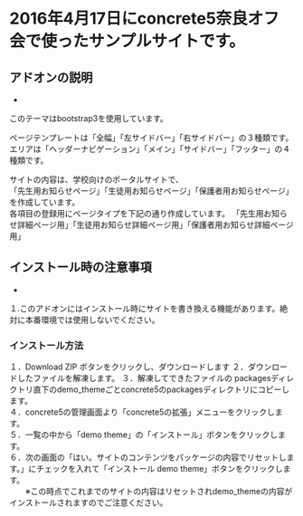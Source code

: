 # 2016年4月17日にconcrete5奈良オフ会で使ったサンプルサイトです。

## アドオンの説明
-
このテーマはbootstrap3を使用しています。 

ページテンプレートは「全幅」「左サイドバー」「右サイドバー」の３種類です。  
エリアは「ヘッダーナビゲーション」「メイン」「サイドバー」「フッター」の４種類です。  

サイトの内容は、学校向けのポータルサイトで、  
「先生用お知らせページ」「生徒用お知らせページ」「保護者用お知らせページ」を作成しています。  
各項目の登録用にページタイプを下記の通り作成しています。
「先生用お知らせ詳細ページ用」「生徒用お知らせ詳細ページ用」「保護者用お知らせ詳細ページ用」 


## インストール時の注意事項
-
１.このアドオンにはインストール時にサイトを書き換える機能があります。絶対に本番環境では使用しないでください。 

### インストール方法
１．Download ZIP ボタンをクリックし、ダウンロードします 
２．ダウンロードしたファイルを解凍します。 
３．解凍してできたファイルの packagesディレクトリ直下のdemo_themeごとconcrete5のpackagesディレクトリにコピーします。  
４．concrete5の管理画面より「concrete5の拡張」メニューをクリックします。  
５．一覧の中から「demo theme」の「インストール」ボタンをクリックします。  
６．次の画面の「はい。サイトのコンテンツをパッケージの内容でリセットします。」にチェックを入れて「インストール demo theme」ボタンをクリックします。  
　　※この時点でこれまでのサイトの内容はリセットされdemo_themeの内容がインストールされますのでご注意ください。  

